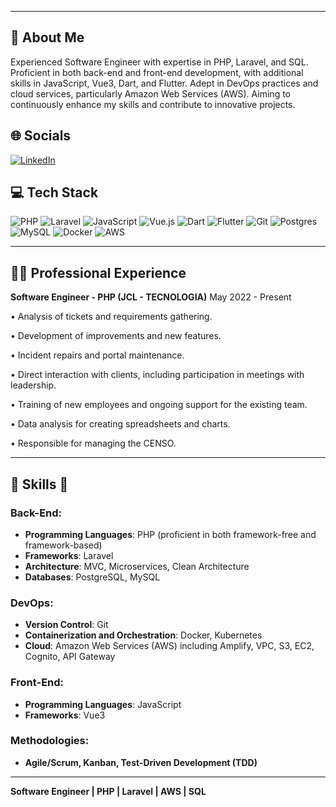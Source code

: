 
---

## 🌟 About Me
Experienced Software Engineer with expertise in PHP, Laravel, and SQL. Proficient in both back-end and front-end development, with additional skills in JavaScript, Vue3, Dart, and Flutter. Adept in DevOps practices and cloud services, particularly Amazon Web Services (AWS). Aiming to continuously enhance my skills and contribute to innovative projects.

## 🌐 Socials
[![LinkedIn](https://img.shields.io/badge/LinkedIn-%230077B5.svg?logo=linkedin&logoColor=white)](https://www.linkedin.com/in/ricardoaalbuquerque) 

## 💻 Tech Stack
![PHP](https://img.shields.io/badge/php-777BB4?style=for-the-badge&logo=php&logoColor=white) ![Laravel](https://img.shields.io/badge/laravel-FF2D20?style=for-the-badge&logo=laravel&logoColor=white) ![JavaScript](https://img.shields.io/badge/javascript-F7DF1E?style=for-the-badge&logo=javascript&logoColor=black) ![Vue.js](https://img.shields.io/badge/vuejs-4FC08D?style=for-the-badge&logo=vue.js&logoColor=white) ![Dart](https://img.shields.io/badge/dart-0175C2?style=for-the-badge&logo=dart&logoColor=white) ![Flutter](https://img.shields.io/badge/flutter-02569B?style=for-the-badge&logo=flutter&logoColor=white) ![Git](https://img.shields.io/badge/git-F05032?style=for-the-badge&logo=git&logoColor=white) ![Postgres](https://img.shields.io/badge/postgres-316192?style=for-the-badge&logo=postgresql&logoColor=white) ![MySQL](https://img.shields.io/badge/mysql-4479A1?style=for-the-badge&logo=mysql&logoColor=white) ![Docker](https://img.shields.io/badge/docker-2496ED?style=for-the-badge&logo=docker&logoColor=white) ![AWS](https://img.shields.io/badge/AWS-232F3E?style=for-the-badge&logo=amazon-aws&logoColor=white)

---

## 👨‍💻 Professional Experience

**Software Engineer - PHP (JCL - TECNOLOGIA)**
May 2022 - Present

• Analysis of tickets and requirements gathering.

• Development of improvements and new features.

• Incident repairs and portal maintenance.

• Direct interaction with clients, including participation in meetings with leadership.

• Training of new employees and ongoing support for the existing team.

• Data analysis for creating spreadsheets and charts.

• Responsible for managing the CENSO.

---

## 🧰 Skills 🧰

### Back-End:
- **Programming Languages**: PHP (proficient in both framework-free and framework-based)
- **Frameworks**: Laravel
- **Architecture**: MVC, Microservices, Clean Architecture
- **Databases**: PostgreSQL, MySQL

### DevOps:
- **Version Control**: Git
- **Containerization and Orchestration**: Docker, Kubernetes
- **Cloud**: Amazon Web Services (AWS) including Amplify, VPC, S3, EC2, Cognito, API Gateway

### Front-End:
- **Programming Languages**: JavaScript
- **Frameworks**: Vue3

### Methodologies:
- **Agile/Scrum, Kanban, Test-Driven Development (TDD)**

---

**Software Engineer | PHP | Laravel | AWS | SQL**
